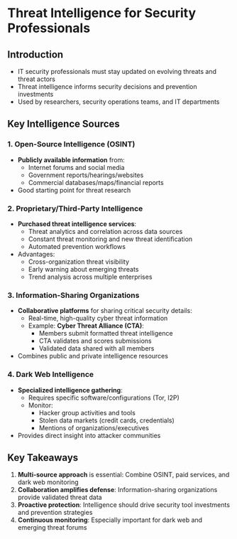 # Threat Intelligence for Security Professionals

## Introduction
- IT security professionals must stay updated on evolving threats and threat actors
- Threat intelligence informs security decisions and prevention investments
- Used by researchers, security operations teams, and IT departments

## Key Intelligence Sources

### 1. Open-Source Intelligence (OSINT)
- **Publicly available information** from:
  - Internet forums and social media
  - Government reports/hearings/websites
  - Commercial databases/maps/financial reports
- Good starting point for threat research

### 2. Proprietary/Third-Party Intelligence
- **Purchased threat intelligence services**:
  - Threat analytics and correlation across data sources
  - Constant threat monitoring and new threat identification
  - Automated prevention workflows
- Advantages:
  - Cross-organization threat visibility
  - Early warning about emerging threats
  - Trend analysis across multiple enterprises

### 3. Information-Sharing Organizations
- **Collaborative platforms** for sharing critical security details:
  - Real-time, high-quality cyber threat information
  - Example: **Cyber Threat Alliance (CTA)**:
    - Members submit formatted threat intelligence
    - CTA validates and scores submissions
    - Validated data shared with all members
- Combines public and private intelligence resources

### 4. Dark Web Intelligence
- **Specialized intelligence gathering**:
  - Requires specific software/configurations (Tor, I2P)
  - Monitor:
    - Hacker group activities and tools
    - Stolen data markets (credit cards, credentials)
    - Mentions of organizations/executives
- Provides direct insight into attacker communities

## Key Takeaways
1. **Multi-source approach** is essential: Combine OSINT, paid services, and dark web monitoring
2. **Collaboration amplifies defense**: Information-sharing organizations provide validated threat data
3. **Proactive protection**: Intelligence should drive security tool investments and prevention strategies
4. **Continuous monitoring**: Especially important for dark web and emerging threat forums
